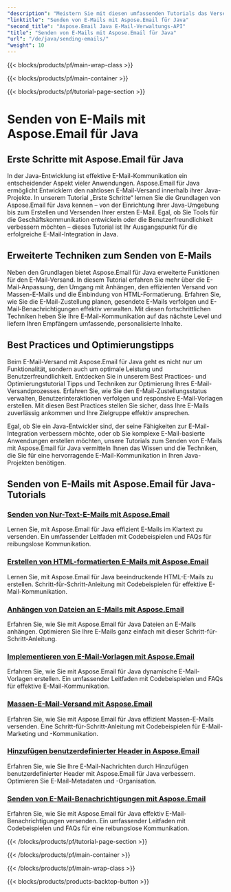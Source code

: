 ```yaml
---
"description": "Meistern Sie mit diesen umfassenden Tutorials das Versenden von E-Mails mit Aspose.Email für Java. Lernen Sie, mühelos E-Mails zu erstellen und zu versenden."
"linktitle": "Senden von E-Mails mit Aspose.Email für Java"
"second_title": "Aspose.Email Java E-Mail-Verwaltungs-API"
"title": "Senden von E-Mails mit Aspose.Email für Java"
"url": "/de/java/sending-emails/"
"weight": 10
---
```


{{< blocks/products/pf/main-wrap-class >}}

{{< blocks/products/pf/main-container >}}

{{< blocks/products/pf/tutorial-page-section >}}

# Senden von E-Mails mit Aspose.Email für Java



## Erste Schritte mit Aspose.Email für Java

In der Java-Entwicklung ist effektive E-Mail-Kommunikation ein entscheidender Aspekt vieler Anwendungen. Aspose.Email für Java ermöglicht Entwicklern den nahtlosen E-Mail-Versand innerhalb ihrer Java-Projekte. In unserem Tutorial „Erste Schritte“ lernen Sie die Grundlagen von Aspose.Email für Java kennen – von der Einrichtung Ihrer Java-Umgebung bis zum Erstellen und Versenden Ihrer ersten E-Mail. Egal, ob Sie Tools für die Geschäftskommunikation entwickeln oder die Benutzerfreundlichkeit verbessern möchten – dieses Tutorial ist Ihr Ausgangspunkt für die erfolgreiche E-Mail-Integration in Java.

## Erweiterte Techniken zum Senden von E-Mails

Neben den Grundlagen bietet Aspose.Email für Java erweiterte Funktionen für den E-Mail-Versand. In diesem Tutorial erfahren Sie mehr über die E-Mail-Anpassung, den Umgang mit Anhängen, den effizienten Versand von Massen-E-Mails und die Einbindung von HTML-Formatierung. Erfahren Sie, wie Sie die E-Mail-Zustellung planen, gesendete E-Mails verfolgen und E-Mail-Benachrichtigungen effektiv verwalten. Mit diesen fortschrittlichen Techniken heben Sie Ihre E-Mail-Kommunikation auf das nächste Level und liefern Ihren Empfängern umfassende, personalisierte Inhalte.

## Best Practices und Optimierungstipps

Beim E-Mail-Versand mit Aspose.Email für Java geht es nicht nur um Funktionalität, sondern auch um optimale Leistung und Benutzerfreundlichkeit. Entdecken Sie in unserem Best Practices- und Optimierungstutorial Tipps und Techniken zur Optimierung Ihres E-Mail-Versandprozesses. Erfahren Sie, wie Sie den E-Mail-Zustellungsstatus verwalten, Benutzerinteraktionen verfolgen und responsive E-Mail-Vorlagen erstellen. Mit diesen Best Practices stellen Sie sicher, dass Ihre E-Mails zuverlässig ankommen und Ihre Zielgruppe effektiv ansprechen.

Egal, ob Sie ein Java-Entwickler sind, der seine Fähigkeiten zur E-Mail-Integration verbessern möchte, oder ob Sie komplexe E-Mail-basierte Anwendungen erstellen möchten, unsere Tutorials zum Senden von E-Mails mit Aspose.Email für Java vermitteln Ihnen das Wissen und die Techniken, die Sie für eine hervorragende E-Mail-Kommunikation in Ihren Java-Projekten benötigen.

## Senden von E-Mails mit Aspose.Email für Java-Tutorials
### [Senden von Nur-Text-E-Mails mit Aspose.Email](./sending-plain-text-emails/)
Lernen Sie, mit Aspose.Email für Java effizient E-Mails im Klartext zu versenden. Ein umfassender Leitfaden mit Codebeispielen und FAQs für reibungslose Kommunikation.
### [Erstellen von HTML-formatierten E-Mails mit Aspose.Email](./creating-html-formatted-emails/)
Lernen Sie, mit Aspose.Email für Java beeindruckende HTML-E-Mails zu erstellen. Schritt-für-Schritt-Anleitung mit Codebeispielen für effektive E-Mail-Kommunikation.
### [Anhängen von Dateien an E-Mails mit Aspose.Email](./attaching-files-to-emails-using-aspose-email/)
Erfahren Sie, wie Sie mit Aspose.Email für Java Dateien an E-Mails anhängen. Optimieren Sie Ihre E-Mails ganz einfach mit dieser Schritt-für-Schritt-Anleitung.
### [Implementieren von E-Mail-Vorlagen mit Aspose.Email](./implementing-email-templates/)
Erfahren Sie, wie Sie mit Aspose.Email für Java dynamische E-Mail-Vorlagen erstellen. Ein umfassender Leitfaden mit Codebeispielen und FAQs für effektive E-Mail-Kommunikation.
### [Massen-E-Mail-Versand mit Aspose.Email](./bulk-email-sending/)
Erfahren Sie, wie Sie mit Aspose.Email für Java effizient Massen-E-Mails versenden. Eine Schritt-für-Schritt-Anleitung mit Codebeispielen für E-Mail-Marketing und -Kommunikation.
### [Hinzufügen benutzerdefinierter Header in Aspose.Email](./adding-custom-headers-in-aspose-email/)
Erfahren Sie, wie Sie Ihre E-Mail-Nachrichten durch Hinzufügen benutzerdefinierter Header mit Aspose.Email für Java verbessern. Optimieren Sie E-Mail-Metadaten und -Organisation.
### [Senden von E-Mail-Benachrichtigungen mit Aspose.Email](./sending-email-notifications/)
Erfahren Sie, wie Sie mit Aspose.Email für Java effektiv E-Mail-Benachrichtigungen versenden. Ein umfassender Leitfaden mit Codebeispielen und FAQs für eine reibungslose Kommunikation.

{{< /blocks/products/pf/tutorial-page-section >}}

{{< /blocks/products/pf/main-container >}}

{{< /blocks/products/pf/main-wrap-class >}}

{{< blocks/products/products-backtop-button >}}